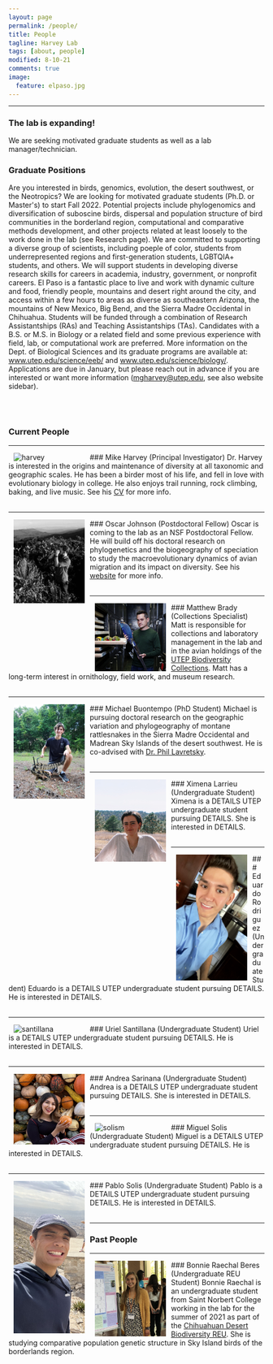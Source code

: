 ```yaml
---
layout: page
permalink: /people/
title: People
tagline: Harvey Lab
tags: [about, people]
modified: 8-10-21
comments: true
image:
  feature: elpaso.jpg
---
```


***

### The lab is expanding!

We are seeking motivated graduate students as well as a lab manager/technician.

### Graduate Positions

Are you interested in birds, genomics, evolution, the desert southwest, or the Neotropics? We are looking for motivated graduate students (Ph.D. or Master's) to start Fall 2022. Potential projects include phylogenomics and diversification of suboscine birds, dispersal and population structure of bird communities in the borderland region, computational and comparative methods development, and other projects related at least loosely to the work done in the lab (see Research page). We are committed to supporting a diverse group of scientists, including poeple of color, students from underrepresented regions and first-generation students, LGBTQIA+ students, and others. We will support students in developing diverse research skills for careers in academia, industry, government, or nonprofit careers. El Paso is a fantastic place to live and work with dynamic culture and food, friendly people, mountains and desert right around the city, and access within a few hours to areas as diverse as southeastern Arizona, the mountains of New Mexico, Big Bend, and the Sierra Madre Occidental in Chihuahua. Students will be funded through a combination of Research Assistantships (RAs) and Teaching Assistantships (TAs). Candidates with a B.S. or M.S. in Biology or a related field and some previous experience with field, lab, or computational work are preferred. More information on the Dept. of Biological Sciences and its graduate programs are available at: <a href="https://www.utep.edu/science/eeb/" target="_blank">www.utep.edu/science/eeb/</a> and <a href="https://www.utep.edu/science/biology/" target="_blank">www.utep.edu/science/biology/</a>. Applications are due in January, but please reach out in advance if you are interested or want more information (mgharvey@utep.edu, see also website sidebar).

<br><br>

### Current People
***

<img align="left" src="/images/harvey.jpg" alt="harvey" width="140" hspace="10"/>
### Mike Harvey (Principal Investigator)
Dr. Harvey is interested in the origins and maintenance of diversity at all taxonomic and geographic scales. He has been a birder most of his life, and fell in love with evolutionary biology in college. He also enjoys trail running, rock climbing, baking, and live music.
See his <a href="http://mgharvey.github.io/docs/Harvey_CV.pdf" target="_blank">CV</a> for more info.
<br><br>

***

<img align="left" src="/images/johnson.jpg" alt="johnson" width="140" hspace="10"/>
### Oscar Johnson (Postdoctoral Fellow)
Oscar is coming to the lab as an NSF Postdoctoral Fellow. He will build off his doctoral research on phylogenetics and the biogeography of speciation to study the macroevolutionary dynamics of avian migration and its impact on diversity. See his <a href="https://www.oscarjohnson.net/" target="_blank">website</a> for more info.
<br><br>

***

<img align="left" src="/images/brady.jpg" alt="brady" width="140" hspace="10"/>
### Matthew Brady (Collections Specialist)
Matt is responsible for collections and laboratory management in the lab and in the avian holdings of the <a href="https://www.utep.edu/biodiversity/" target="_blank">UTEP Biodiversity Collections</a>. Matt has a long-term interest in ornithology, field work, and museum research.
<br><br>

***

<img align="left" src="/images/buontempo.jpeg" alt="buontempo" width="140" hspace="10"/>
### Michael Buontempo (PhD Student)
Michael is pursuing doctoral research on the geographic variation and phylogeography of montane rattlesnakes in the Sierra Madre Occidental and Madrean Sky Islands of the desert southwest. He is co-advised with <a href="https://www.utep.edu/science/lavretskylab/" target="_blank">Dr. Phil Lavretsky</a>.
<br><br>

***

<img align="left" src="/images/larrieu.jpg" alt="larrieu" width="140" hspace="10"/>
### Ximena Larrieu (Undergraduate Student)
Ximena is a DETAILS UTEP undergraduate student pursuing DETAILS. She is interested in DETAILS.
<br><br>

***

<img align="left" src="/images/rodriguez.jpg" alt="rodriguez" width="140" hspace="10"/>
### Eduardo Rodriguez (Undergraduate Student)
Eduardo is a DETAILS UTEP undergraduate student pursuing DETAILS. He is interested in DETAILS.
<br><br>

***

<img align="left" src="/images/santillana.jpg" alt="santillana" width="140" hspace="10"/>
### Uriel Santillana (Undergraduate Student)
Uriel is a DETAILS UTEP undergraduate student pursuing DETAILS. He is interested in DETAILS.
<br><br>

***

<img align="left" src="/images/sarinana.jpg" alt="sarinana" width="140" hspace="10"/>
### Andrea Sarinana (Undergraduate Student)
Andrea is a DETAILS UTEP undergraduate student pursuing DETAILS. She is interested in DETAILS.
<br><br>

***

<img align="left" src="/images/solism.jpg" alt="solism" width="140" hspace="10"/>
### Miguel Solis (Undergraduate Student)
Miguel is a DETAILS UTEP undergraduate student pursuing DETAILS. He is interested in DETAILS.
<br><br>

***

<img align="left" src="/images/solisp.jpg" alt="solisp" width="140" hspace="10"/>
### Pablo Solis (Undergraduate Student)
Pablo is a DETAILS UTEP undergraduate student pursuing DETAILS. He is interested in DETAILS.
<br><br>

***
### Past People

***

<img align="left" src="/images/beres.jpg" alt="beres" width="140" hspace="10"/>
### Bonnie Raechal Beres (Undergraduate REU Student)
Bonnie Raechal is an undergraduate student from Saint Norbert College working in the lab for the summer of 2021 as part of the <a href="https://www.utep.edu/couri/programs/cdb-reu/" target="_blank">Chihuahuan Desert Biodiversity REU</a>. She is studying comparative population genetic structure in Sky Island birds of the borderlands region.
<br><br>
